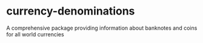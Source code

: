 # currency-denominations
A comprehensive package providing information about banknotes and coins for all world currencies
